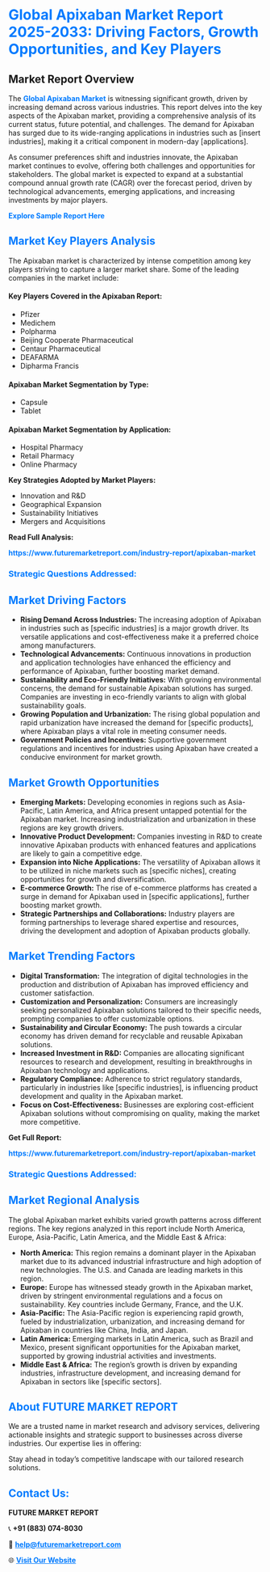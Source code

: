 <h1 style="color: #007BFF;">Global Apixaban Market Report 2025-2033: Driving Factors, Growth Opportunities, and Key Players</h1>

<section id="overview">
<h2>Market Report Overview</h2>
<p>The <a href="https://www.futuremarketreport.com/industry-report/apixaban-market" style="color: #007BFF; text-decoration: none;"><strong>Global Apixaban Market</strong></a> is witnessing significant growth, driven by increasing demand across various industries. This report delves into the key aspects of the Apixaban market, providing a comprehensive analysis of its current status, future potential, and challenges. The demand for Apixaban has surged due to its wide-ranging applications in industries such as [insert industries], making it a critical component in modern-day [applications].</p>
<p>As consumer preferences shift and industries innovate, the Apixaban market continues to evolve, offering both challenges and opportunities for stakeholders. The global market is expected to expand at a substantial compound annual growth rate (CAGR) over the forecast period, driven by technological advancements, emerging applications, and increasing investments by major players.</p>
</section>

<section id="overview">
<p><a href="https://www.futuremarketreport.com/request-sample/reportId=58600" style="color: #007BFF; text-decoration: none;"><strong>Explore Sample Report Here</strong></a></p>
</section>

<section id="key-players">
<h2 style="color: #007BFF;">Market Key Players Analysis</h2>
<p>The Apixaban market is characterized by intense competition among key players striving to capture a larger market share. Some of the leading companies in the market include:</p>
<h4>Key Players Covered in the Apixaban Report:</h4>
<ul><li>Pfizer</li><li>Medichem</li><li>Polpharma</li><li>Beijing Cooperate Pharmaceutical</li><li>Centaur Pharmaceutical</li><li>DEAFARMA</li><li>Dipharma Francis</li></ul>
<h4>Apixaban Market Segmentation by Type:</h4>
<ul><li>Capsule</li><li>Tablet</li></ul>

<h4>Apixaban Market Segmentation by Application:</h4>
<ul><li>Hospital Pharmacy</li><li>Retail Pharmacy</li><li>Online Pharmacy</li></ul>
<p><strong>Key Strategies Adopted by Market Players:</strong></p>
<ul>
<li>Innovation and R&D</li>
<li>Geographical Expansion</li>
<li>Sustainability Initiatives</li>
<li>Mergers and Acquisitions</li>
</ul>
</section>

<section>
<p><strong>Read Full Analysis: </strong></p><a href="https://www.futuremarketreport.com/industry-report/apixaban-market" style="color: #007BFF; text-decoration: none;"><strong>https://www.futuremarketreport.com/industry-report/apixaban-market</strong></a>
<h3 style="color: #007BFF;">Strategic Questions Addressed:</h3>
</section>

<section id="driving-factors">
<h2 style="color: #007BFF;">Market Driving Factors</h2>
<ul>
<li><strong>Rising Demand Across Industries:</strong> The increasing adoption of Apixaban in industries such as [specific industries] is a major growth driver. Its versatile applications and cost-effectiveness make it a preferred choice among manufacturers.</li>
<li><strong>Technological Advancements:</strong> Continuous innovations in production and application technologies have enhanced the efficiency and performance of Apixaban, further boosting market demand.</li>
<li><strong>Sustainability and Eco-Friendly Initiatives:</strong> With growing environmental concerns, the demand for sustainable Apixaban solutions has surged. Companies are investing in eco-friendly variants to align with global sustainability goals.</li>
<li><strong>Growing Population and Urbanization:</strong> The rising global population and rapid urbanization have increased the demand for [specific products], where Apixaban plays a vital role in meeting consumer needs.</li>
<li><strong>Government Policies and Incentives:</strong> Supportive government regulations and incentives for industries using Apixaban have created a conducive environment for market growth.</li>
</ul>
</section>

<section id="growth-opportunities">
<h2 style="color: #007BFF;">Market Growth Opportunities</h2>
<ul>
<li><strong>Emerging Markets:</strong> Developing economies in regions such as Asia-Pacific, Latin America, and Africa present untapped potential for the Apixaban market. Increasing industrialization and urbanization in these regions are key growth drivers.</li>
<li><strong>Innovative Product Development:</strong> Companies investing in R&D to create innovative Apixaban products with enhanced features and applications are likely to gain a competitive edge.</li>
<li><strong>Expansion into Niche Applications:</strong> The versatility of Apixaban allows it to be utilized in niche markets such as [specific niches], creating opportunities for growth and diversification.</li>
<li><strong>E-commerce Growth:</strong> The rise of e-commerce platforms has created a surge in demand for Apixaban used in [specific applications], further boosting market growth.</li>
<li><strong>Strategic Partnerships and Collaborations:</strong> Industry players are forming partnerships to leverage shared expertise and resources, driving the development and adoption of Apixaban products globally.</li>
</ul>
</section>

<section id="trending-factors">
<h2 style="color: #007BFF;">Market Trending Factors</h2>
<ul>
<li><strong>Digital Transformation:</strong> The integration of digital technologies in the production and distribution of Apixaban has improved efficiency and customer satisfaction.</li>
<li><strong>Customization and Personalization:</strong> Consumers are increasingly seeking personalized Apixaban solutions tailored to their specific needs, prompting companies to offer customizable options.</li>
<li><strong>Sustainability and Circular Economy:</strong> The push towards a circular economy has driven demand for recyclable and reusable Apixaban solutions.</li>
<li><strong>Increased Investment in R&D:</strong> Companies are allocating significant resources to research and development, resulting in breakthroughs in Apixaban technology and applications.</li>
<li><strong>Regulatory Compliance:</strong> Adherence to strict regulatory standards, particularly in industries like [specific industries], is influencing product development and quality in the Apixaban market.</li>
<li><strong>Focus on Cost-Effectiveness:</strong> Businesses are exploring cost-efficient Apixaban solutions without compromising on quality, making the market more competitive.</li>
</ul>
</section>

<section>
<p><strong>Get Full Report: </strong></p><a href="https://www.futuremarketreport.com/industry-report/apixaban-market" style="color: #007BFF; text-decoration: none;"><strong>https://www.futuremarketreport.com/industry-report/apixaban-market</strong></a>
<h3 style="color: #007BFF;">Strategic Questions Addressed:</h3>
</section>


<section id="regional-analysis">
<h2 style="color: #007BFF;">Market Regional Analysis</h2>
<p>The global Apixaban market exhibits varied growth patterns across different regions. The key regions analyzed in this report include North America, Europe, Asia-Pacific, Latin America, and the Middle East & Africa:</p>
<ul>
<li><strong>North America:</strong> This region remains a dominant player in the Apixaban market due to its advanced industrial infrastructure and high adoption of new technologies. The U.S. and Canada are leading markets in this region.</li>
<li><strong>Europe:</strong> Europe has witnessed steady growth in the Apixaban market, driven by stringent environmental regulations and a focus on sustainability. Key countries include Germany, France, and the U.K.</li>
<li><strong>Asia-Pacific:</strong> The Asia-Pacific region is experiencing rapid growth, fueled by industrialization, urbanization, and increasing demand for Apixaban in countries like China, India, and Japan.</li>
<li><strong>Latin America:</strong> Emerging markets in Latin America, such as Brazil and Mexico, present significant opportunities for the Apixaban market, supported by growing industrial activities and investments.</li>
<li><strong>Middle East & Africa:</strong> The region’s growth is driven by expanding industries, infrastructure development, and increasing demand for Apixaban in sectors like [specific sectors].</li>
</ul>
</section>

<footer>
<h2 style="color: #007BFF;">About FUTURE MARKET REPORT</h2>
<p>We are a trusted name in market research and advisory services, delivering actionable insights and strategic support to businesses across diverse industries. Our expertise lies in offering:</p>

<p>Stay ahead in today’s competitive landscape with our tailored research solutions.</p>

<h2 style="color: #007BFF;">Contact Us:</h2>
<p><strong>FUTURE MARKET REPORT</strong></p>
<p>📞 <strong>+91 (883) 074-8030</strong></p>
<p>📧 <strong><a href="mailto:help@futuremarketreport.com" style="color: #007BFF;">help@futuremarketreport.com</a></strong></p>
<p>🌐 <strong><a href="https://www.futuremarketreport.com/" style="color: #007BFF;">Visit Our Website</a></strong></p>
</footer>